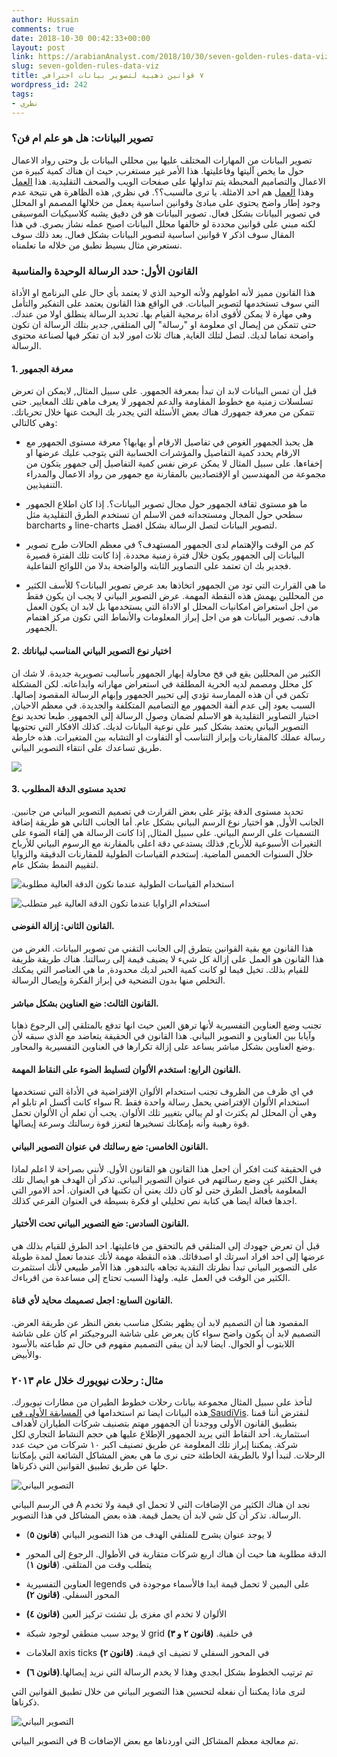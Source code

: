 ```yaml
---
author: Hussain
comments: true
date: 2018-10-30 00:42:33+00:00
layout: post
link: https://arabianAnalyst.com/2018/10/30/seven-golden-rules-data-viz/
slug: seven-golden-rules-data-viz
title: ٧ قوانين ذهبية لتصوير بيانات احترافي
wordpress_id: 242
tags:
- نظري
---
```


### تصوير البيانات: هل هو علم ام فن؟


تصوير البيانات من المهارات المختلف عليها بين محللي البيانات بل وحتى رواد الاعمال حول ما يخص آليتها وفاعليتها. هذا الأمر غير مستغرب, حيث ان هناك كمية كبيرة من الاعمال والتصاميم المحبطة يتم تداولها على صفحات الويب والصحف التقليدية. هذا [العمل](https://aawsat.com/sites/default/files/2018/10/18/world-competitve-181020178.jpg) وهذا [العمل](https://www.alyaum.com/articles/6042793/انفوغرافيكس/عنوان) هم احد الامثلة. يا ترى مالسبب؟؟. في نظري, هذه الظاهرة هي نتيجة عدم وجود إطار واضح يحتوي على مبادئ وقوانين اساسية يعمل من خلالها المصمم او المحلل في تصوير البيانات بشكل فعال. تصوير البيانات هو فن دقيق يشبه كلاسيكيات الموسيقى لكنه مبني على قوانين محددة لو خالفها محلل البيانات اصبح عمله نشاز بصري. في هذا المقال سوف اذكر ٧ قوانين اساسية لتصوير البيانات بشكل فعال. بعد ذلك سوف نستعرض مثال بسيط نطبق من خلاله ما تعلمناه. 


### القانون الأول: حدد الرسالة الوحيدة والمناسبة


هذا القانون مميز  لأنه اطولهم ولأنه الوحيد الذي لا يعتمد بأي حال على البرنامج او الأداة التي سوف تستخدمها لتصوير البيانات. في الواقع هذا القانون يعتمد على التفكير والتأمل وهي مهارة لا يمكن لأقوى اداة برمجية القيام بها. تحديد الرسالة ينطلق اولا من عندك. حتى تتمكن من إيصال اي معلومة او "رسالة" إلى المتلقي, جدير بتلك الرسالة ان تكون واضحة تماما لديك. لتصل لتلك الغاية, هناك ثلاث امور لابد ان تفكر فيها لصناعة محتوى الرسالة. 




#### 1. معرفة الجمهور


قبل أن تمس البيانات لابد ان تبدأ بمعرفة الجمهور. على سبيل المثال, لايمكن ان تعرض تسلسلات زمنية مع خطوط المقاومة والدعم لجمهور لا يعرف ماهي تلك المعايير.  حتى تتمكن من معرفة جمهورك هناك بعض الأسئلة التي يجدر بك البحث عنها خلال تحرياتك. وهي كالتالي:


   * هل يحبذ الجمهور الغوص في تفاصيل الارقام أو يهابها؟ معرفة مستوى الجمهور مع الارقام يحدد كمية التفاصيل والمؤشرات الحسابية التي يتوجب عليك عرضها او إخفاءها. على سبيل المثال لا يمكن عرض نفس كمية التفاصيل إلى جمهور يتكون من مجموعة من المهندسين او الإقتصاديين بالمقارنة مع جمهور من رواد الاعمال والمدراء التنفيذيين.


   * ما هو مستوى ثقافة الجمهور حول مجال تصوير البيانات؟. إذا كان اطلاع الجمهور سطحي حول المجال ومستجداته فمن الاسلم ان تستخدم الطرق التقليدية مثل barcharts و line-charts لتصوير البيانات لتصل الرسالة بشكل افضل.


   * كم من الوقت والإهتمام لدى الجمهور المستهدف؟ في معظم الحالات طرح تصوير البيانات إلى الجمهور يكون خلال فترة زمنية محددة. إذا كانت تلك الفترة قصيرة فجدير بك ان تعتمد على التصاوير الثابته والواضحة بدلا من اللوائح التفاعلية.


   * ما هي القرارت التي تود من الجمهور اتخاذها بعد عرض تصوير البيانات؟ للأسف الكثير من المحللين يهمش هذه النقطة المهمة. عرض التصوير البياني لا يجب ان يكون فقط من اجل استعراض امكانيات المحلل او الاداة التي يستخدمها بل لابد ان يكون العمل هادف. تصوير البيانات هو من اجل إبراز المعلومات والأنماط التي تكون مركز اهتمام الجمهور.





#### 2. اختيار نوع التصوير البياني المناسب لبياناتك


الكثير من المحللين يقع في فخ محاولة إبهار الجمهور بأساليب تصويرية جديدة. لا شك ان كل محلل ومصمم لديه الحرية المطلقة في استعراض مهاراته وابداعاته. لكن المشكلة تكمن في أن هذه الممارسة تؤدي إلى تحيير الجمهور وإبهام الرسالة المقصود إصالها. السبب يعود إلى عدم ألفة الجمهور مع التصاميم المتكلفة والجديدة. في معظم الاحيان, اختيار التصاوير التقليدية هو الاسلم لضمان وصول الرسالة إلى الجمهور. طبعا تحديد نوع التصوير البياني يعتمد بشكل كبير على نوعية البيانات لديك. كذلك الافكار التي تحتويها رسالة عملك كالمقارنات وإبراز التناسب أو التفاوت او التشابه بين المتغيرات. هذه خارطة طريق تساعدك على انتقاء التصوير البياني. 

![](/post/seven-golden-rules-data-viz_files/2517C254-4995-47AB-B567-25104C6F6260.jpeg)


#### 3. تحديد مستوى الدقة المطلوب





تحديد مستوى الدقة يؤثر على بعض القرارت في تصميم التصوير البياني من جانبين. الجانب الأول, هو اختيار نوع الرسم البياني بشكل عام. أما الجانب الثاني هو طريقة إضافة التسميات على الرسم البياني. على سبيل المثال, إذا كانت الرسالة هي إلقاء الضوء على التغيرات الأسبوعية للأرباح, فذلك يستدعي دقة اعلى بالمقارنة مع الرسوم البياني للأرباح خلال السنوات الخمس الماضية. إستخدم القياسات الطولية للمقارنات الدقيقة والزوايا لتقييم النمط بشكل عام.

![استخدام القياسات الطولية عندما تكون الدقة العالية مطلوبة](/post/seven-golden-rules-data-viz_files/PercissBar.png)



![استخدام الزاوايا عندما تكون الدقة العالية غير متطلب](/post/seven-golden-rules-data-viz_files/General_piechart.png)



#### القانون الثاني: إزالة الفوضى.


هذا القانون مع بقية القوانين يتطرق إلى الجانب التقني من تصوير البيانات. الغرض من هذا القانون هو العمل على إزالة كل شيء لا يضيف قيمة إلى رسالتنا. هناك طريقة ظريفة للقيام بذلك. تخيل فيما لو كانت كمية الحبر لديك محدودة, ما هي العناصر التي يمكنك التخلص منها بدون التضحية في إبراز الفكرة وإيصال الرسالة.


#### القانون الثالث: ضع العناوين بشكل مباشر.


تجنب وضع العناوين التفسيرية لأنها ترهق العين حيث انها تدفع بالمتلقي إلى الرجوع ذهابا وآيابا بين العناوين و التصوير البياني.  هذا القانون في الحقيقة يتعاضد مع الذي سبقه لأن وضع العناوين بشكل مباشر يساعد على إزالة تكرارها في العناوين التفسيرية والمحاور.


#### القانون الرابع: استخدم الألوان لتسليط الضوء على النقاط المهمة.


في اي ظرف من الظروف تجنب استخدام الألوان الإفتراضية في الأداة التي تستخدمها سواء كانت أكسل ام تابلو ام R. استخدام الألوان الإفتراضي يحمل رسالة واحدة فقط وهي أن المحلل لم يكترث او لم يبالي بتغيير تلك الألوان. يجب أن تعلم أن الألوان تحمل قوة رهيبة وأنه بإمكانك تسخيرها لتعزز قوة رسالتك وسرعة إيصالها.


#### القانون الخامس: ضع رسالتك في عنوان التصوير البياني.


في الحقيقة كنت افكر أن اجعل هذا القانون هو القانون الأول. لأنني بصراحة لا اعلم لماذا يغفل الكثير عن وضع رسالتهم في عنوان التصوير البياني. تذكر أن الهدف هو ايصال تلك المعلومة بأفضل الطرق حتى لو كان ذلك يعني أن تكتبها في العنوان. أحد الامور التي اجدها فعالة ايضا هي كتابة نص تحليلي او فكرة بسيطة في العنوان الفرعي كذلك.


#### القانون السادس: ضع التصوير البياني تحت الأختبار.


قبل أن تعرض جهودك إلى المتلقي قم بالتحقق من فاعليتها. احد الطرق للقيام بذلك هي عرضها إلى احد افراد اسرتك او اصدقائك. هذه النقطة مهمة لأنك عندما تعمل لمدة طويلة على التصوير البياني تبدأ نظرتك النقدية تجاهه بالتدهور. هذا الأمر طبيعي لأنك استثمرت الكثير من الوقت في العمل عليه. ولهذا السبب تحتاج إلى مساعدة من اقرباءك.


#### القانون السابع: اجعل تصميمك محايد لأي قناة.


المقصود هنا أن التصميم لابد أن يظهر بشكل مناسب بغض النظر عن طريقة العرض. التصميم لابد أن يكون واضح سواء كان يعرض على شاشة البروجيكتر ام كان على شاشة اللابتوب أو الجوال. ايضا لابد أن يبقى التصميم مفهوم في حال تم طباعته بالأسود والأبيض.


### مثال: رحلات نيويورك خلال عام ٢٠١٣


لنأخذ على سبيل المثال مجموعة بيانات رحلات خطوط الطيران من مطارات نيويورك. هذه البيانات ايضا تم استخدامها في [المسابقة الأولى في SaudiVis](https://twitter.com/DataCommunitySA/status/1046082253795864577). لنفترض أننا قمنا بتطبيق القانون الأولى ووجدنا أن الجمهور مهتم بتصنيف شركات الطياران لأهداف استثمارية. أحد النقاط التي يريد الجمهور الإطلاع عليها هي حجم النشاط التجاري لكل شركة. يمكننا  إبراز تلك المعلومة عن طريق تصنيف اكبر ١٠ شركات من حيث عدد الرحلات. لنبدأ اولا بالطريقة الخاطئة حتى نرى ما هي بعض المشاكل الشائعة التي بإمكاننا حلها عن طريق تطبيق القوانين التي ذكرناها.

![التصوير البياني](/post/seven-golden-rules-data-viz_files/badBarChart.png)
 



في الرسم البياني A نجد ان هناك الكثير من الإضافات التي لا تحمل اي قيمة ولا تخدم الرسالة. تذكر أن كل شي لابد أن يحمل قيمة. هذه بعض المشاكل في هذا التصوير.




  * لا يوجد عنوان يشرح للمتلقي الهدف من هذا التصوير البياني (**قانون ٥**)


  * الدقة مطلوبة هنا حيث أن هناك اربع شركات متقاربة في الأطوال. الرجوع إلى المحور يتطلب وقت من المتلقي. (**قانون ١**)


  *  العناوين التفسيرية  legends على اليمين لا تحمل قيمة ابدا فالأسماء موجودة في المحور السفلي. **(قانون ٢)**


  * الألوان لا تخدم اي مغزى بل تشتت تركيز العين **(قانون ٤)**


  * لا يوجد سبب منطقي لوجود شبكة grid في خلفية. **(قانون ٢ و ٣)**


  * العلامات axis ticks في المحور السفلي لا تضيف اي قيمة. **(قانون ٢)**


  * تم ترتيب الخطوط بشكل ابجدي وهذا لا يخدم الرسالة التي نريد إيصالها.**(قانون ٦)**


لنرى ماذا يمكننا أن نفعله لتحسين هذا التصوير البياني من خلال تطبيق القوانين التي ذكرناها.

![التصوير البياني ](/post/seven-golden-rules-data-viz_files/ImprovedChart.png)




في التصوير البياني B تم معالجة معظم المشاكل التي اوردناها مع بعض الإضافات.
